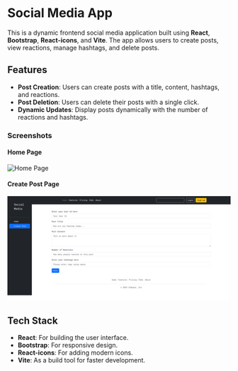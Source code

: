 # Social Media App

This is a dynamic frontend social media application built using **React**, **Bootstrap**, **React-icons**, and **Vite**. The app allows users to create posts, view reactions, manage hashtags, and delete posts.

## Features

- **Post Creation**: Users can create posts with a title, content, hashtags, and reactions.
- **Post Deletion**: Users can delete their posts with a single click.
- **Dynamic Updates**: Display posts dynamically with the number of reactions and hashtags.

### Screenshots

#### Home Page
![Home Page](Social_Media_App_Homepage.png/Social)

#### Create Post Page
![Create Post Page](./Social_Media_App_CreatePostPage.png)



## Tech Stack

- **React**: For building the user interface.
- **Bootstrap**: For responsive design.
- **React-icons**: For adding modern icons.
- **Vite**: As a build tool for faster development.
